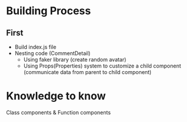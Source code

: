 # Building Process

## First

- Build index.js file
- Nesting code (CommentDetail)
  - Using faker library (create random avatar)
  - Using Props(Properties) system to customize a child component (communicate data from parent to child component)

# Knowledge to know

Class components & Function components
